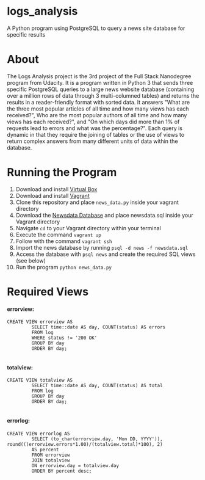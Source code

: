 # logs_analysis
A Python program using PostgreSQL to query a news site database for specific results
<br>
<h1>About</h1>
<p>The Logs Analysis project is the 3rd project of the Full Stack Nanodegree program from Udacity.
   It is a program written in Python 3 that sends three specific PostgreSQL queries to a large news website database
   (containing over a million rows of data through 3 multi-columned tables) and returns the results in
   a reader-friendly format with sorted data. It answers "What are the three most popular articles of all time and how many views has each received?", Who are the most popular authors of all time and how many views has each received?", and "On which days did more than 1% of requests lead to errors and what was the percentage?". Each query is dynamic in that they require the joining of tables or the use of views to return complex answers from many different units of data within the database.</p>

<h1>Running the Program</h1>
   <ol>
   <li>Download and install <a href='https://www.virtualbox.org/'>Virtual Box</a>
   <li>Download and install <a href='https://www.vagrantup.com/downloads.html'>Vagrant</a>
   <li>Clone this repository and place <code>news_data.py</code> inside your vagrant directory
   <li>Download the <a href='http://bit.ly/2y4PPQy'>Newsdata Database</a> and place newsdata.sql inside your Vagrant directory
   <li>Navigate <code>cd</code> to your Vagrant directory within your terminal
   <li>Execute the command <code>vagrant up</code>
   <li>Follow with the command <code>vagrant ssh</code>
   <li>Import the news database by running <code>psql -d news -f newsdata.sql</code>
   <li>Access the database with <code>psql news</code> and create the required SQL views (see below)
   <li>Run the program <code>python news_data.py</code>
   </ol>

<h1>Required Views</h1>
<h4>errorview:</h4>
<p><code>CREATE VIEW errorview AS
         SELECT time::date AS day, COUNT(status) AS errors
         FROM log
         WHERE status != '200 OK'
         GROUP BY day
         ORDER BY day;
   </code>

<h4>totalview:</h4>
<p><code>CREATE VIEW totalview AS    
         SELECT time::date AS day, COUNT(status) AS total
         FROM log
         GROUP BY day
         ORDER BY day;
   </code>

<h4>errorlog:</h4>
<p><code>CREATE VIEW errorlog AS    
         SELECT (to_char(errorview.day, 'Mon DD, YYYY')), round(((errorview.errors*1.00)/(totalview.total)*100), 2)
         AS percent
         FROM errorview
         JOIN totalview
         ON errorview.day = totalview.day
         ORDER BY percent desc;
   </code>
